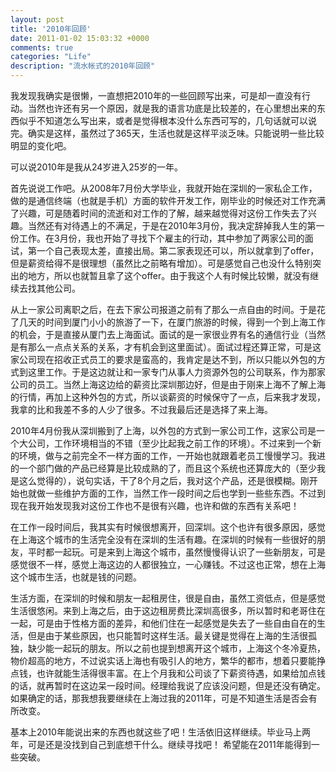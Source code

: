 ```yaml
---
layout: post
title: '2010年回顾'
date: 2011-01-02 15:03:32 +0000
comments: true
categories: "Life"
description: "流水帐式的2010年回顾"
---
```


我发现我确实是很懒，一直想把2010年的一些回顾写出来，可是却一直没有行动。当然也许还有另一个原因，就是我的语言功底是比较差的，在心里想出来的东西似乎不知道怎么写出来，或者是觉得根本没什么东西可写的，几句话就可以说完。确实是这样，虽然过了365天，生活也就是这样平淡乏味。只能说明一些比较明显的变化吧。

可以说2010年是我从24岁进入25岁的一年。
<!-- more -->

首先说说工作吧。从2008年7月份大学毕业，我就开始在深圳的一家私企工作，做的是通信终端（也就是手机）方面的软件开发工作，刚毕业的时候还对工作充满了兴趣，可是随着时间的流逝和对工作的了解，越来越觉得对这份工作失去了兴趣。当然还有对待遇上的不满足，于是在2010年3月份，我决定辞掉我人生的第一份工作。在3月份，我也开始了寻找下个雇主的行动，其中参加了两家公司的面试，第一个自己表现太差，直接出局。第二家表现还可以，所以就拿到了offer，但是薪资给得不是很理想（虽然比之前略有增加）。可是感觉自己也没什么特别突出的地方，所以也就暂且拿了这个offer。由于我这个人有时候比较懒，就没有继续去找其他公司。

从上一家公司离职之后，在去下家公司报道之前有了那么一点自由的时间。于是花了几天的时间到厦门小小的旅游了一下，在厦门旅游的时候，得到一个到上海工作的机会，于是直接从厦门去上海面试。面试的是一家很业界有名的通信行业（当然是有那么一点点关系的关系，才有机会到这里面试）。面试过程还算正常，可是这家公司现在招收正式员工的要求是蛮高的，我肯定是达不到，所以只能以外包的方式到这里工作。于是这边就让和一家专门从事人力资源外包的公司联系，作为那家公司的员工。当然上海这边给的薪资比深圳那边好，但是由于刚来上海不了解上海的行情，再加上这种外包的方式，所以谈薪资的时候保守了一点，后来我才发现，我拿的比和我差不多的人少了很多。不过我最后还是选择了来上海。

2010年4月份我从深圳搬到了上海，以外包的方式到一家公司工作，这家公司是一个大公司，工作环境相当的不错（至少比起我之前工作的环境）。不过来到一个新的环境，做与之前完全不一样方面的工作，一开始也就跟着老员工慢慢学习。我进的一个部门做的产品已经算是比较成熟的了，而且这个系统也还算庞大的（至少我是这么觉得的），说句实话，干了8个月之后，我对这个产品，还是很模糊。刚开始也就做一些维护方面的工作，当然工作一段时间之后也学到一些些东西。不过到现在我开始发现我对这份工作也不是很有兴趣，也许和做的东西有关系吧！

在工作一段时间后，我其实有时候很想离开，回深圳。这个也许有很多原因，感觉在上海这个城市的生活完全没有在深圳的生活有趣。在深圳的时候有一些很好的朋友，平时都一起玩。可是来到上海这个城市，虽然慢慢得认识了一些新朋友，可是感觉很不一样，感觉上海这边的人都很独立，一心赚钱。不过这也正常，想在上海这个城市生活，也就是钱的问题。

生活方面，在深圳的时候和朋友一起租房住，很是自由，虽然工资低点，但是感觉生活很悠闲。来到上海之后，由于这边租房费比深圳高很多，所以暂时和老哥住在一起，可是由于性格方面的差异，和他们住在一起感觉是失去了一些自由自在的生活，但是由于某些原因，也只能暂时这样生活。最关键是觉得在上海的生活很孤独，缺少能一起玩的朋友。所以之前也提到想离开这个城市，上海这个冬冷夏热，物价超高的地方，不过说实话上海也有吸引人的地方，繁华的都市，想着只要能挣点钱，也许就能生活得很丰富。在上个月我和公司谈了下薪资待遇，如果给加点钱的话，就再暂时在这边呆一段时间。经理给我说了应该没问题，但是还没有确定。如果确定的话，那我想我要继续在上海过我的2011年，可是不知道生活是否会有所改变。

基本上2010年能说出来的东西也就这些了吧！生活依旧这样继续。毕业马上两年，可是还是没找到自己到底想干什么。继续寻找吧！ 希望能在2011年能得到一些突破。
